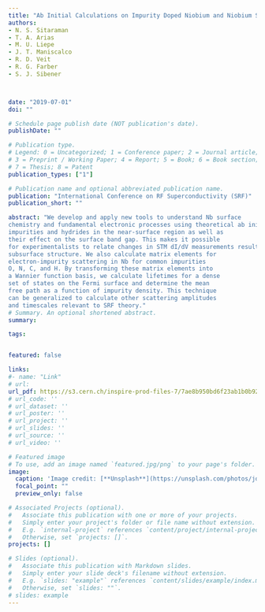 ```yaml
---
title: "Ab Initial Calculations on Impurity Doped Niobium and Niobium Surfaces"
authors:
- N. S. Sitaraman
- T. A. Arias
- M. U. Liepe
- J. T. Maniscalco
- R. D. Veit
- R. G. Farber 
- S. J. Sibener



date: "2019-07-01"
doi: ""

# Schedule page publish date (NOT publication's date).
publishDate: ""

# Publication type.
# Legend: 0 = Uncategorized; 1 = Conference paper; 2 = Journal article;
# 3 = Preprint / Working Paper; 4 = Report; 5 = Book; 6 = Book section;
# 7 = Thesis; 8 = Patent
publication_types: ["1"]

# Publication name and optional abbreviated publication name.
publication: "International Conference on RF Superconductivity (SRF)"
publication_short: ""

abstract: "We develop and apply new tools to understand Nb surface
chemistry and fundamental electronic processes using theoretical ab initio methods. We study the thermodynamics of
impurities and hydrides in the near-surface region as well as
their effect on the surface band gap. This makes it possible
for experimentalists to relate changes in STM dI/dV measurements resulting from different preparations to changes in
subsurface structure. We also calculate matrix elements for
electron-impurity scattering in Nb for common impurities
O, N, C, and H. By transforming these matrix elements into
a Wannier function basis, we calculate lifetimes for a dense
set of states on the Fermi surface and determine the mean
free path as a function of impurity density. This technique
can be generalized to calculate other scattering amplitudes
and timescales relevant to SRF theory."
# Summary. An optional shortened abstract.
summary:

tags:


featured: false

links:
#- name: "Link"
# url: 
url_pdf: https://s3.cern.ch/inspire-prod-files-7/7ae8b950bd6f23ab1b0b928da7d2600b
# url_code: ''
# url_dataset: ''
# url_poster: ''
# url_project: ''
# url_slides: ''
# url_source: ''
# url_video: ''

# Featured image
# To use, add an image named `featured.jpg/png` to your page's folder. 
image:
  caption: 'Image credit: [**Unsplash**](https://unsplash.com/photos/jdD8gXaTZsc)'
  focal_point: ""
  preview_only: false

# Associated Projects (optional).
#   Associate this publication with one or more of your projects.
#   Simply enter your project's folder or file name without extension.
#   E.g. `internal-project` references `content/project/internal-project/index.md`.
#   Otherwise, set `projects: []`.
projects: []

# Slides (optional).
#   Associate this publication with Markdown slides.
#   Simply enter your slide deck's filename without extension.
#   E.g. `slides: "example"` references `content/slides/example/index.md`.
#   Otherwise, set `slides: ""`.
# slides: example
---
```




